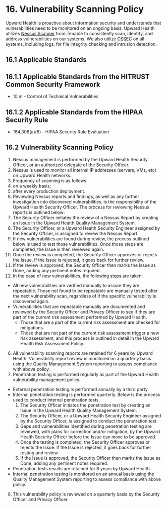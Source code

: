 # 16. Vulnerability Scanning Policy

Upward Health is proactive about information security and understands that vulnerabilities need to be monitored on an ongoing basis. Upward Health utilizes [Nessus Scanner](http://www.tenable.com/products/nessus) from Tenable to consistently scan, identify, and address vulnerabilities on our systems. We also utilize [OSSEC](http://www.ossec.net/) on all systems, including logs, for file integrity checking and intrusion detection.

## 16.1 Applicable Standards

## 16.1.1 Applicable Standards from the HITRUST Common Security Framework

* 10.m - Control of Technical Vulnerabilities

## 16.1.2 Applicable Standards from the HIPAA Security Rule

* 164.308(a)(8) - HIPAA Security Rule Evaluation

## 16.2 Vulnerability Scanning Policy

1. Nessus management is performed by the Upward Health Security Officer, or an authorized delegate of the Security Officer.
2. Nessus is used to monitor all internal IP addresses (servers, VMs, etc) on Upward Health networks.
3. Frequency of scanning is as follows:
  1. on a weekly basis;
  2. after every production deployment.
4. Reviewing Nessus reports and findings, as well as any further investigation into discovered vulnerabilities, is the responsibility of the Upward Health Security Officer. The process for reviewing Nessus reports is outlined below:
  1. The Security Officer initiates the review of a Nessus Report by creating an Issue in the Upward Health Quality Management System.
  2. The Security Officer, or a Upward Health Security Engineer assigned by the Security Officer, is assigned to review the Nessus Report.
  3. If new vulnerabilities are found during review, the process outlined below is used to test those vulnerabilities. Once those steps are completed, the Issue is then reviewed again.
  4. Once the review is completed, the Security Officer approves or rejects the Issue. If the Issue is rejected, it goes back for further review.
  5. If the review is approved, the Security Officer then marks the Issue as Done, adding any pertinent notes required.
5. In the case of new vulnerabilities, the following steps are taken:
  * All new vulnerabilities are verified manually to assure they are repeatable. Those not found to be repeatable are manually tested after the next vulnerability scan, regardless of if the specific vulnerability is discovered again.
  * Vulnerabilities that are repeatable manually are documented and reviewed by the Security Officer and Privacy Officer to see if they are part of the current risk assessment performed by Upward Health.
    * Those that are a part of the current risk assessment are checked for mitigations.
    * Those that are not part of the current risk assessment trigger a new risk assessment, and this process is outlined in detail in the Upward Health Risk Assessment Policy.
6. All vulnerability scanning reports are retained for 6 years by Upward Health. Vulnerability report review is monitored on a quarterly basis using the  Quality Management System reporting to assess compliance with above policy.
7. Penetration testing is performed regularly as part of the Upward Health vulnerability management policy.
  * External penetration testing is performed annually by a third party.
  * Internal penetration testing is performed quarterly. Below is the process used to conduct internal penetration tests.
      1. The Security Officer initiates the penetration test by creating an Issue in the Upward Health Quality Management System.
      2. The Security Officer, or a Upward Health Security Engineer assigned by the Security Officer, is assigned to conduct the penetration test.
      3. Gaps and vulnerabilities identified during penetration testing are reviewed, with plans for correction and/or mitigation, by the Upward Health Security Officer before the Issue can move to be approved.
      4. Once the testing is completed, the Security Officer approves or rejects the Issue. If the Issue is rejected, it goes back for further testing and review.
      5. If the Issue is approved, the Security Officer then marks the Issue as Done, adding any pertinent notes required.
  * Penetration tests results are retained for 6 years by Upward Health.
  * Internal penetration testing is monitored on an annual basis using the Quality Management System reporting to assess compliance with above policy.
8. This vulnerability policy is reviewed on a quarterly basis by the Security Officer and Privacy Officer.
